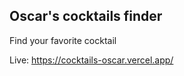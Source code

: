 ## Oscar's cocktails finder

Find your favorite cocktail

Live: https://cocktails-oscar.vercel.app/

